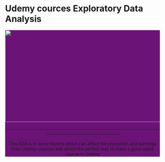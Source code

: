 # Udemy cources Exploratory Data Analysis
<div style="width:100%;text-align: center; background-color:#6B1376;"> <img align=middle src="https://user-images.githubusercontent.com/107066716/216149589-fc7f2fb1-44de-402c-a709-dce6d65f8d3b.png" width="700px" height="300px">
 <p>-------------------------------------------------------------------------------------------------------------------</p>   
<p >This EDA is in some factors which can affect the promotion and earnings from Udemy courses and which the perfect way to make a good saled course in Udemy</p>
